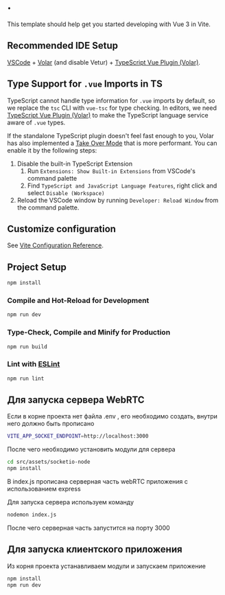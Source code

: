 # .

This template should help get you started developing with Vue 3 in Vite.

## Recommended IDE Setup

[VSCode](https://code.visualstudio.com/) + [Volar](https://marketplace.visualstudio.com/items?itemName=Vue.volar) (and disable Vetur) + [TypeScript Vue Plugin (Volar)](https://marketplace.visualstudio.com/items?itemName=Vue.vscode-typescript-vue-plugin).

## Type Support for `.vue` Imports in TS

TypeScript cannot handle type information for `.vue` imports by default, so we replace the `tsc` CLI with `vue-tsc` for type checking. In editors, we need [TypeScript Vue Plugin (Volar)](https://marketplace.visualstudio.com/items?itemName=Vue.vscode-typescript-vue-plugin) to make the TypeScript language service aware of `.vue` types.

If the standalone TypeScript plugin doesn't feel fast enough to you, Volar has also implemented a [Take Over Mode](https://github.com/johnsoncodehk/volar/discussions/471#discussioncomment-1361669) that is more performant. You can enable it by the following steps:

1. Disable the built-in TypeScript Extension
    1) Run `Extensions: Show Built-in Extensions` from VSCode's command palette
    2) Find `TypeScript and JavaScript Language Features`, right click and select `Disable (Workspace)`
2. Reload the VSCode window by running `Developer: Reload Window` from the command palette.

## Customize configuration

See [Vite Configuration Reference](https://vitejs.dev/config/).

## Project Setup

```sh
npm install
```

### Compile and Hot-Reload for Development

```sh
npm run dev
```

### Type-Check, Compile and Minify for Production

```sh
npm run build
```

### Lint with [ESLint](https://eslint.org/)

```sh
npm run lint
```

## Для запуска сервера WebRTC

Если в корне проекта нет файла .env , его необходимо создать, внутри него должно быть прописано

```sh
VITE_APP_SOCKET_ENDPOINT=http://localhost:3000
```

После чего необходимо установить модули для сервера

```sh
cd src/assets/socketio-node
npm install
```

В index.js прописана серверная часть webRTC приложения с использованием express

Для запуска сервера используем команду 

```sh
nodemon index.js
```

После чего серверная часть запустится на порту 3000

## Для запуска клиентского приложения

Из корня проекта устанавливаем модули и запускаем приложение

```sh
npm install
npm run dev
```